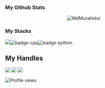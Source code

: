 ### My Github Stats
<p align="center"> <img src="https://github-readme-stats.vercel.app/api?username=MdMuzahidul&show_icons=true&theme=dark" alt="MdMuzahidul" />

### My Stacks
<img src="https://img.shields.io/badge/Languages-151515?style=for-the-badge&logo=plex&logoColor=FFFFFF">![badge-cpp](https://img.shields.io/badge/c%2B%2B-151515?style=for-the-badge&logo=c%2B%2B&logoColor=79740e&labelColor=151515)![badge-python](https://img.shields.io/badge/javascript-151515?style=for-the-badge&logo=javascript&logoColor=79740e&labelColor=151515) <br/>
<!-- <img src="https://img.shields.io/badge/Frameworks-151515?style=for-the-badge&logo=IPFS&logoColor=FFFFFF">![badge-git](https://img.shields.io/badge/git-151515?style=for-the-badge&logo=git&logoColor=79740e&labelColor=151515) <br/> -->
<!-- <img src="https://img.shields.io/badge/Database-151515?style=for-the-badge&logo=Redis&logoColor=FFFFFF">![badge-mysql](https://img.shields.io/badge/mysql-151515?style=for-the-badge&logo=mysql&logoColor=79740e&labelColor=151515) -->

## My Handles
 [<img src="https://img.shields.io/badge/mdibuhossain-151515?style=for-the-badge&logo=linkedin&logoColor=white">](https://www.linkedin.com/in/mdibuhossain/)
 [<img src="https://img.shields.io/badge/mdibuhossain-151515?style=for-the-badge&logo=SVG&logoColor=79740e">](https://profile-summary-for-github.com/user/mdibuhossain) 
 [<img src="https://img.shields.io/badge/mdibuhossain-151515?style=for-the-badge&logo=SVG&logoColor=79740e">](https://codeforces.com/profile/mdibuhossain) 
<!--  [<img src="https://img.shields.io/badge/mdibuhossain-151515?style=for-the-badge&logo=SVG&logoColor=79740e">](https://www.codechef.com/users/mdibuhossain)  -->

![Profile views](https://gpvc.arturio.dev/mdibuhossain)
